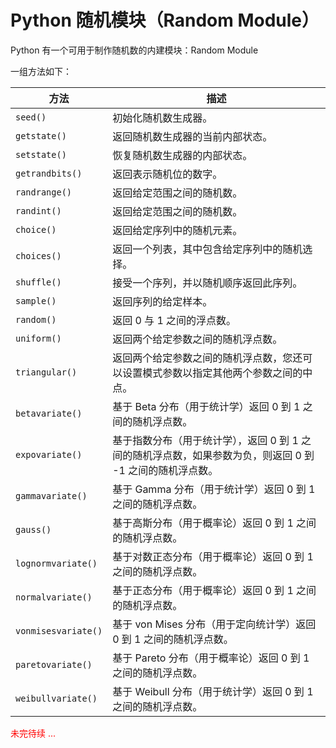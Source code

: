 # Python 随机模块（Random Module）

Python 有一个可用于制作随机数的内建模块：Random Module

一组方法如下：

| 方法 | 描述 |
| ------------ | ------------- |
| `seed()` | 初始化随机数生成器。  |
| `getstate()` | 返回随机数生成器的当前内部状态。  |
| `setstate()` | 恢复随机数生成器的内部状态。  |
| `getrandbits()` | 返回表示随机位的数字。  |
| `randrange()` | 返回给定范围之间的随机数。  |
| `randint()` | 返回给定范围之间的随机数。  |
| `choice()` | 返回给定序列中的随机元素。  |
| `choices()` | 返回一个列表，其中包含给定序列中的随机选择。  |
| `shuffle()` | 接受一个序列，并以随机顺序返回此序列。  |
| `sample()` | 返回序列的给定样本。  |
| `random()` | 返回 0 与 1 之间的浮点数。  |
| `uniform()` | 返回两个给定参数之间的随机浮点数。  |
| `triangular()` | 	返回两个给定参数之间的随机浮点数，您还可以设置模式参数以指定其他两个参数之间的中点。  |
| `betavariate()` | 基于 Beta 分布（用于统计学）返回 0 到 1 之间的随机浮点数。 |
| `expovariate()` | 基于指数分布（用于统计学），返回 0 到 1 之间的随机浮点数，如果参数为负，则返回 0 到 -1 之间的随机浮点数。  |
| `gammavariate()` | 基于 Gamma 分布（用于统计学）返回 0 到 1 之间的随机浮点数。  |
| `gauss()` | 基于高斯分布（用于概率论）返回 0 到 1 之间的随机浮点数。  |
| `lognormvariate()` | 基于对数正态分布（用于概率论）返回 0 到 1 之间的随机浮点数。  |
| `normalvariate()` | 基于正态分布（用于概率论）返回 0 到 1 之间的随机浮点数。  |
| `vonmisesvariate()` | 基于 von Mises 分布（用于定向统计学）返回 0 到 1 之间的随机浮点数。  |
| `paretovariate()` | 基于 Pareto 分布（用于概率论）返回 0 到 1 之间的随机浮点数。  |
| `weibullvariate()` | 基于 Weibull 分布（用于统计学）返回 0 到 1 之间的随机浮点数。  |

<p style="color:red">未完待续 ...</P>